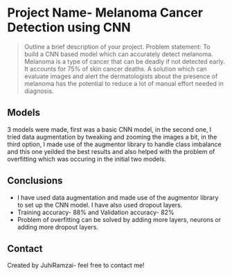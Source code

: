 # Project Name- Melanoma Cancer Detection using CNN

> Outline a brief description of your project.
Problem statement: To build a CNN based model which can accurately detect melanoma.
Melanoma is a type of cancer that can be deadly if not detected early. It accounts for 75% of skin cancer deaths. 
A solution which can evaluate images and alert the dermatologists about the
presence of melanoma has the potential to reduce a lot of manual effort needed in diagnosis.

## Models
3 models were made, first was a basic CNN model, in the second one, I tried data augmentation by tweaking and zooming the images a bit, in the third 
option, I made use of the augmentor library to handle class imbalance and this one yeilded the best results and also helped with the problem of 
overfitting which was occuring in the initial two models. 

## Conclusions
- I have used data augmentation and made use of the augmentor library to set up the CNN model. I have also used dropout layers.
- Training accuracy- 88% and Validation accuracy- 82%
- Problem of overfitting can be solved by adding more layers, neurons or adding more dropout layers. 






## Contact
Created by JuhiRamzai- feel free to contact me!



